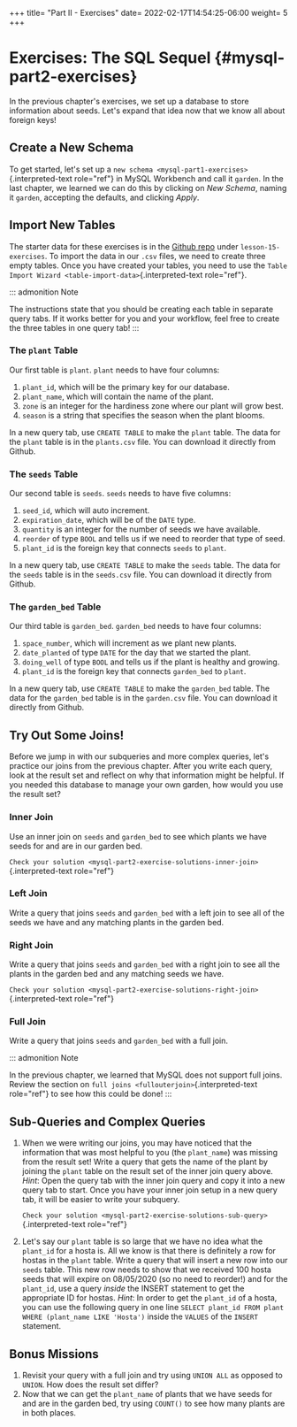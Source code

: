 +++
title= "Part II - Exercises"
date= 2022-02-17T14:54:25-06:00
weight= 5
+++

# Exercises: The SQL Sequel {#mysql-part2-exercises}

In the previous chapter\'s exercises, we set up a database to store
information about seeds. Let\'s expand that idea now that we know all
about foreign keys!

## Create a New Schema

To get started, let\'s set up a
`new schema <mysql-part1-exercises>`{.interpreted-text role="ref"} in
MySQL Workbench and call it `garden`. In the last chapter, we learned we
can do this by clicking on *New Schema*, naming it `garden`, accepting
the defaults, and clicking *Apply*.

## Import New Tables

The starter data for these exercises is in the [Github
repo](https://github.com/LaunchCodeEducation/sql-starter-data) under
`lesson-15-exercises`. To import the data in our `.csv` files, we need
to create three empty tables. Once you have created your tables, you
need to use the
`Table Import Wizard <table-import-data>`{.interpreted-text role="ref"}.

::: admonition
Note

The instructions state that you should be creating each table in
separate query tabs. If it works better for you and your workflow, feel
free to create the three tables in one query tab!
:::

### The `plant` Table

Our first table is `plant`. `plant` needs to have four columns:

1.  `plant_id`, which will be the primary key for our database.
2.  `plant_name`, which will contain the name of the plant.
3.  `zone` is an integer for the hardiness zone where our plant will
    grow best.
4.  `season` is a string that specifies the season when the plant
    blooms.

In a new query tab, use `CREATE TABLE` to make the `plant` table. The
data for the `plant` table is in the `plants.csv` file. You can download
it directly from Github.

### The `seeds` Table

Our second table is `seeds`. `seeds` needs to have five columns:

1.  `seed_id`, which will auto increment.
2.  `expiration_date`, which will be of the `DATE` type.
3.  `quantity` is an integer for the number of seeds we have available.
4.  `reorder` of type `BOOL` and tells us if we need to reorder that
    type of seed.
5.  `plant_id` is the foreign key that connects `seeds` to `plant`.

In a new query tab, use `CREATE TABLE` to make the `seeds` table. The
data for the `seeds` table is in the `seeds.csv` file. You can download
it directly from Github.

### The `garden_bed` Table

Our third table is `garden_bed`. `garden_bed` needs to have four
columns:

1.  `space_number`, which will increment as we plant new plants.
2.  `date_planted` of type `DATE` for the day that we started the plant.
3.  `doing_well` of type `BOOL` and tells us if the plant is healthy and
    growing.
4.  `plant_id` is the foreign key that connects `garden_bed` to `plant`.

In a new query tab, use `CREATE TABLE` to make the `garden_bed` table.
The data for the `garden_bed` table is in the `garden.csv` file. You can
download it directly from Github.

## Try Out Some Joins!

Before we jump in with our subqueries and more complex queries, let\'s
practice our joins from the previous chapter. After you write each
query, look at the result set and reflect on why that information might
be helpful. If you needed this database to manage your own garden, how
would you use the result set?

### Inner Join

Use an inner join on `seeds` and `garden_bed` to see which plants we
have seeds for and are in our garden bed.

`Check your solution <mysql-part2-exercise-solutions-inner-join>`{.interpreted-text
role="ref"}

### Left Join

Write a query that joins `seeds` and `garden_bed` with a left join to
see all of the seeds we have and any matching plants in the garden bed.

### Right Join

Write a query that joins `seeds` and `garden_bed` with a right join to
see all the plants in the garden bed and any matching seeds we have.

`Check your solution <mysql-part2-exercise-solutions-right-join>`{.interpreted-text
role="ref"}

### Full Join

Write a query that joins `seeds` and `garden_bed` with a full join.

::: admonition
Note

In the previous chapter, we learned that MySQL does not support full
joins. Review the section on
`full joins <fullouterjoin>`{.interpreted-text role="ref"} to see how
this could be done!
:::

## Sub-Queries and Complex Queries

1.  When we were writing our joins, you may have noticed that the
    information that was most helpful to you (the `plant_name`) was
    missing from the result set! Write a query that gets the name of the
    plant by joining the `plant` table on the result set of the inner
    join query above. *Hint*: Open the query tab with the inner join
    query and copy it into a new query tab to start. Once you have your
    inner join setup in a new query tab, it will be easier to write your
    subquery.

    `Check your solution <mysql-part2-exercise-solutions-sub-query>`{.interpreted-text
    role="ref"}

2.  Let\'s say our `plant` table is so large that we have no idea what
    the `plant_id` for a hosta is. All we know is that there is
    definitely a row for hostas in the `plant` table. Write a query that
    will insert a new row into our `seeds` table. This new row needs to
    show that we received 100 hosta seeds that will expire on 08/05/2020
    (so no need to reorder!) and for the `plant_id`, use a query
    *inside* the INSERT statement to get the appropriate ID for hostas.
    *Hint*: In order to get the `plant_id` of a hosta, you can use the
    following query in one line
    `SELECT plant_id FROM plant WHERE (plant_name LIKE 'Hosta')` inside
    the `VALUES` of the `INSERT` statement.

## Bonus Missions

1.  Revisit your query with a full join and try using `UNION ALL` as
    opposed to `UNION`. How does the result set differ?
2.  Now that we can get the `plant_name` of plants that we have seeds
    for and are in the garden bed, try using `COUNT()` to see how many
    plants are in both places.

